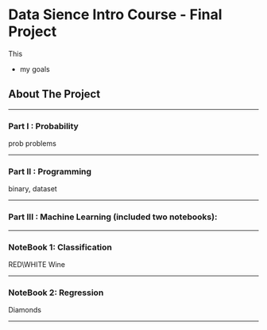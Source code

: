 # Data Sience Intro Course - Final Project
This 
* my goals

## About The Project

---------

### Part I : Probability

prob problems

---------

### Part II : Programming

binary, dataset

---------

### Part III : Machine Learning (included two notebooks):

---------

### NoteBook 1: Classification

RED\WHITE Wine

---------

### NoteBook 2: Regression

Diamonds

---------
